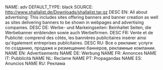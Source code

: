 NAME:	adv
DEFAULT_TYPE: black
SOURCE:	http://www.shallalist.de/Downloads/shallalist.tar.gz
DESC EN: All about advertising: This includes sites offering banners and banner creation as well as sites delivering banners to be shown in webpages and advertising companies.
DESC DE: Werbe- und Markeingseiten: Beinhaltet Seiten, die Werbebanner einblenden sowie auch Werbefirmen.
DESC FR: Vente et de Publicité: comprend des côtés, les bannières publicitaires insérer ainsi qu'également entreprises publicitaires.
DESC RU: Все о рекламе: услуги по созданию, продаже и резмещению баннеров, рекламные компании.
NAME EN: Advertisements
NAME DE: Werbung
NAME FR: Annonces
NAME IT: Pubblicità
NAME NL: Reclame
NAME PT: Propagandas
NAME ES: Anuncios
NAME RU: Реклама
